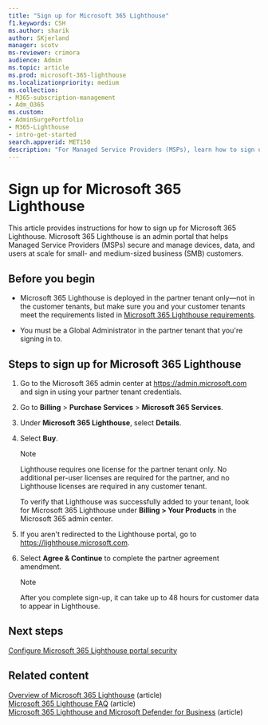 ```yaml
---
title: "Sign up for Microsoft 365 Lighthouse"
f1.keywords: CSH
ms.author: sharik
author: SKjerland
manager: scotv
ms-reviewer: crimora
audience: Admin
ms.topic: article
ms.prod: microsoft-365-lighthouse
ms.localizationpriority: medium
ms.collection:
- M365-subscription-management
- Adm_O365
ms.custom:
- AdminSurgePortfolio
- M365-Lighthouse   
- intro-get-started                      
search.appverid: MET150
description: "For Managed Service Providers (MSPs), learn how to sign up for Microsoft 365 Lighthouse."
---
```


# Sign up for Microsoft 365 Lighthouse

This article provides instructions for how to sign up for Microsoft 365 Lighthouse. Microsoft 365 Lighthouse is an admin portal that helps Managed Service Providers (MSPs) secure and manage devices, data, and users at scale for small- and medium-sized business (SMB) customers. 

## Before you begin

- Microsoft 365 Lighthouse is deployed in the partner tenant only&mdash;not in the customer tenants, but make sure you and your customer tenants meet the requirements listed in [Microsoft 365 Lighthouse requirements](m365-lighthouse-requirements.md).

- You must be a Global Administrator in the partner tenant that you're signing in to.

## Steps to sign up for Microsoft 365 Lighthouse

1. Go to the Microsoft 365 admin center at <a href="https://go.microsoft.com/fwlink/p/?linkid=2024339" target="_blank">https://admin.microsoft.com</a> and sign in using your partner tenant credentials. 

2. Go to **Billing** > **Purchase Services** > **Microsoft 365 Services**.
   
3. Under **Microsoft 365 Lighthouse**, select **Details**. 

4. Select **Buy**.

    > [!NOTE]
    > Lighthouse requires one license for the partner tenant only. No additional per-user licenses are required for the partner, and no Lighthouse licenses are required in any customer tenant. 

    To verify that Lighthouse was successfully added to your tenant, look for Microsoft 365 Lighthouse under **Billing > Your Products** in the Microsoft 365 admin center.

1. If you aren't redirected to the Lighthouse portal, go to <a href="https://go.microsoft.com/fwlink/p/?linkid=2168110" target="_blank">https://lighthouse.microsoft.com</a>.

1. Select **Agree & Continue** to complete the partner agreement amendment.

    > [!NOTE]
    > After you complete sign-up, it can take up to 48 hours for customer data to appear in Lighthouse.

## Next steps

[Configure Microsoft 365 Lighthouse portal security](m365-lighthouse-configure-portal-security.md) 

## Related content

[Overview of Microsoft 365 Lighthouse](m365-lighthouse-overview.md) (article)   
[Microsoft 365 Lighthouse FAQ](m365-lighthouse-faq.yml) (article)   
[Microsoft 365 Lighthouse and Microsoft Defender for Business](../security/defender-business/mdb-lighthouse-integration.md) (article)
